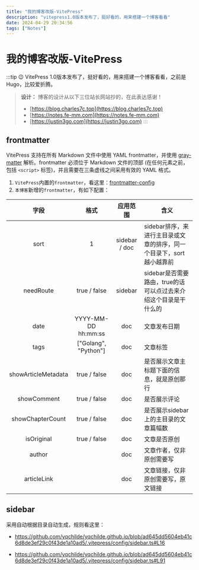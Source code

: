 ```yaml
---
title: "我的博客改版-VitePress"
description: "vitepress1.0版本发布了，挺好看的，用来搭建一个博客看看"
date: 2024-04-29 20:34:56
tags: ["Notes"]
---
```


# 我的博客改版-VitePress

:::tip 😉
VitePress 1.0版本发布了，挺好看的，用来搭建一个博客看看，之前是Hugo，比较爱折腾。

> **设计：** 博客的设计从以下三位站长网站抄的，在此表达感谢！
> * [https://blog.charles7c.top](https://blog.charles7c.top)
> * [https://notes.fe-mm.com](https://notes.fe-mm.com)
> * [https://justin3go.com](https://justin3go.com)
:::

## frontmatter

VitePress 支持在所有 Markdown 文件中使用 YAML frontmatter，并使用 [gray-matter](https://github.com/jonschlinkert/gray-matter) 解析。frontmatter 必须位于 Markdown 文件的顶部 (在任何元素之前，包括 `<script>` 标签)，并且需要在三条虚线之间采用有效的 YAML 格式。

1. `VitePress`内置的`frontmatter`，看这里：[frontmatter-config](https://vitepress.dev/zh/reference/frontmatter-config)
2. `本博客`新增的`frontmatter`，有如下配置：

|         字段          |          格式          |     应用范围      | 含义                                      |
| :-----------------: | :------------------: | :-----------: | --------------------------------------- |
|        sort         |          1           | sidebar / doc | sidebar排序，来进行主目录或文章的排序，同一个目录下，sort越小越靠前 |
|      needRoute      |     true / false     |    sidebar    | sidebar是否需要路由，true的话可以点过去来介绍这个目录是干什么的   |
|        date         | YYYY-MM-DD hh:mm:ss  |      doc      | 文章发布日期                                  |
|        tags         | ["Golang", "Python"] |      doc      | 文章标签                                    |
| showArticleMetadata |     true / false     |      doc      | 是否展示文章主标题下面的信息，就是原创那行                   |
|     showComment     |     true / false     |      doc      | 是否展示评论                                  |
|  showChapterCount   |     true / false     |      doc      | 是否展示sidebar上的主目录的文章篇幅数                  |
|     isOriginal      |     true / false     |      doc      | 文章是否原创                                  |
|       author        |                      |      doc      | 文章作者，仅非原创需要写                            |
|     articleLink     |                      |      doc      | 文章链接，仅非原创需要写，原文链接                       |


## sidebar

采用自动根据目录自动生成，规则看这里：

* https://github.com/yqchilde/yqchilde.github.io/blob/ad645dd5604eb41c6d8de3ef29c0f43de1a10ad5/.vitepress/config/sidebar.ts#L16

* https://github.com/yqchilde/yqchilde.github.io/blob/ad645dd5604eb41c6d8de3ef29c0f43de1a10ad5/.vitepress/config/sidebar.ts#L91